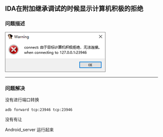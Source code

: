## IDA在附加继承调试的时候显示计算机积极的拒绝

### 问题描述

![9](media/9.png)

---

### 问题解决

没有进行端口转换

`adb forward tcp:23946 tcp:23946` 



没有有让

Android_server 运行起来